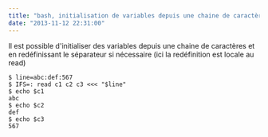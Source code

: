```yaml
---
title: "bash, initialisation de variables depuis une chaine de caractères"
date: "2013-11-12 22:31:00"
---
```

Il est possible d'initialiser des variables depuis une chaine de caractères
et en redéfinissant le séparateur si nécessaire (ici la redéfinition est locale au read)


```
$ line=abc:def:567
$ IFS=: read c1 c2 c3 <<< "$line"
$ echo $c1
abc
$ echo $c2
def
$ echo $c3
567
```
